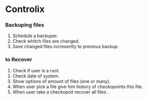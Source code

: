 # Controlix

### Backuping files
1. Schedule a backuper.
2. Check whitch files are changed.
3. Save changed files incresently to previous backup.

### to Recover 
1. Check if user is a root.
2. Check date of system.
3. Show options of amount of files (one or many).
4. When user pick a file give him history of checkopoints this file.
5. When user take a checkopoit recover all files .

